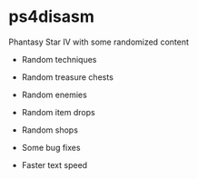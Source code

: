 # ps4disasm
Phantasy Star IV with some randomized content

- Random techniques

- Random treasure chests

- Random enemies

- Random item drops

- Random shops

- Some bug fixes

- Faster text speed
